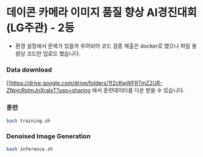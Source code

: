 # 데이콘 카메라 이미지 품질 향상 AI경진대회 (LG주관) - 2등

* 환경 설정에서 문제가 있을까 우려되어 코드 검증 제출은 docker로 했으나 파일 용량상 코드만 업로드 했습니다. 

### Data download
[]https://drive.google.com/drive/folders/1f2cKwWFRTmZ2UR-ZNpjcRplmJnXraIxT?usp=sharing 에서 훈련데이터를 다운 받을 수 있습니다. 

### 훈련
```bash
bash training.sh
```

### Denoised Image Generation
```bash
bash inference.sh
```
